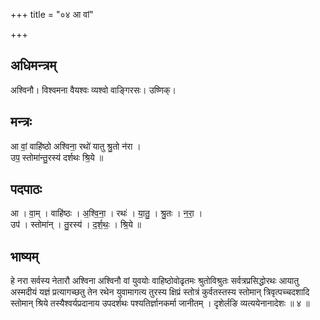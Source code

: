 +++
title = "०४ आ वां"

+++
## अधिमन्त्रम्
अश्विनौ। विश्वमना वैयश्वः व्यश्वो वाङ्गिरसः। उष्णिक्।

## मन्त्रः
आ वां॒ वाहि॑ष्ठो अश्विना॒ रथो॑ यातु श्रु॒तो न॑रा ।  
उप॒ स्तोमा॑न्तु॒रस्य॑ दर्शथः श्रि॒ये ॥

## पदपाठः
आ । वा॒म् । वाहि॑ष्ठः । अ॒श्वि॒ना॒ । रथः॑ । या॒तु॒ । श्रु॒तः । न॒रा॒ ।  
उप॑ । स्तोमा॑न् । तु॒रस्य॑ । द॒र्श॒थः॒ । श्रि॒ये ॥

## भाष्यम्
हे नरा सर्वस्य नेतारौ अश्विना अश्विनौ वां युवयोः वाहिष्ठोवोढृतमः श्रुतोविश्रुतः सर्वत्रप्रसिद्धोरथः आयातु अस्मदीयं यज्ञं प्रत्यागच्छतु तेन रथेन युवामागत्य तुरस्य क्षिप्रं स्तोत्रं कुर्वतस्तस्य स्तोमान् त्रिवृत्पच्चदशादि स्तोमान् श्रिये तस्यैश्वर्यप्रदानाय उपदर्शथः पश्यतिर्ज्ञानकर्मा जानीतम् । दृशेर्लङि व्यत्ययेनानादेशः ॥ ४ ॥